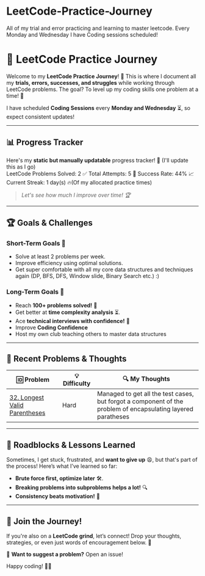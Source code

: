 # LeetCode-Practice-Journey
All of my trial and error practicing and learning to master leetcode. Every Monday and Wednesday I have Coding sessions scheduled!


# 🚀 LeetCode Practice Journey

Welcome to my **LeetCode Practice Journey**! 🎯 This is where I document all my **trials, errors, successes, and struggles** while working through LeetCode problems. The goal? To level up my coding skills one problem at a time! 💪  

I have scheduled **Coding Sessions** every **Monday and Wednesday** ⏳, so expect consistent updates!  

---

## 📊 Progress Tracker  

Here's my **static but manually updatable** progress tracker! 📝 (I'll update this as I go)  
LeetCode Problems Solved: 2 ✅ 
Total Attempts: 5 🔄 
Success Rate: 44% 📈 
Current Streak: 1 day(s) 🔥(Of my allocated practice times)


> *Let's see how much I improve over time! 🏆*  

---

## 🏆 Goals & Challenges  

### Short-Term Goals 🎯  
- Solve at least 2 problems per week.  
- Improve efficiency using optimal solutions.  
- Get super comfortable with all my core data structures and techniques again (DP, BFS, DFS, Window slide, Binary Search etc.) :)

### Long-Term Goals 🚀  
- Reach **100+ problems solved!** 🎉  
- Get better at **time complexity analysis** ⏳.  
- Ace **technical interviews with confidence!** 🏅 
- Improve **Coding Confidence** 
- Host my own club teaching others to master data structures

---

## 📖 Recent Problems & Thoughts  

| 🆔 Problem | 💡 Difficulty | 🔍 My Thoughts |
|-----------|--------------|---------------|
| [32. Longest Valid Parentheses](https://leetcode.com/problems/longest-valid-parentheses/) | Hard  | Managed to get all the test cases, but forgot a component of the problem of encapsulating layered paratheses |


---

## 🚧 Roadblocks & Lessons Learned  

Sometimes, I get stuck, frustrated, and **want to give up** 😩, but that's part of the process! Here’s what I’ve learned so far:  

- **Brute force first, optimize later** 🛠️.  
- **Breaking problems into subproblems helps a lot!** 🔍  
- **Consistency beats motivation!** 📆  

---

## 💬 Join the Journey!  

If you're also on a **LeetCode grind**, let’s connect! Drop your thoughts, strategies, or even just words of encouragement below. 🚀  

📩 **Want to suggest a problem?** Open an issue!  

Happy coding! 🚀🔥  


